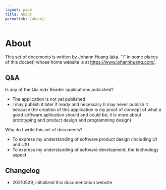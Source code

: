```yaml
---
layout: page
title: About
permalink: /about/
---
```


# About

This set of documents is written by Johann Huang (aka. "I" in some places of this docset) whose home website is at <https://www.johannhuang.com/>.


## Q&A

Is any of the Qia mdx Reader applications published?

* The application is not yet published
* I may publish it later if ready and necessary (I may never publish it because the creation of this application is my proof of concept of what a good software apllication should and could be; it is more about prototyping and product design and programming design)

Why do I write this set of documents?

* To express my understanding of software product design (including UI and UX)
* To express my understanding of software development, the technology aspect


## Changelog

* 20210529, initialized this documentation website
